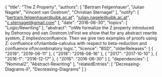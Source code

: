 {
    "title": "The Z Property",
    "authors": [
        "Bertram Felgenhauer",
        "Julian Nagele",
        "Vincent van Oostrom",
        "Christian Sternagel"
    ],
    "notify": [
        "bertram.felgenhauer@uibk.ac.at",
        "julian.nagele@uibk.ac.at",
        "c.sternagel@gmail.com"
    ],
    "date": "2016-06-30",
    "topics": [
        "Logic/Rewriting"
    ],
    "abstract": "\nWe formalize the Z property introduced by Dehornoy and van Oostrom.\nFirst we show that for any abstract rewrite system, Z implies\nconfluence. Then we give two examples of proofs using Z: confluence of\nlambda-calculus with respect to beta-reduction and confluence of\ncombinatory logic.",
    "licence": "BSD",
    "olderReleases": [
        {
            "2019": "2019-06-11"
        },
        {
            "2018": "2018-08-16"
        },
        {
            "2017": "2017-10-10"
        },
        {
            "2016-1": "2016-12-17"
        },
        {
            "2016": "2016-06-30"
        }
    ],
    "dependencies": [
        "Nominal2",
        "Abstract-Rewriting"
    ],
    "relatedEntries": [
        "Decreasing-Diagrams-II",
        "Decreasing-Diagrams"
    ]
}